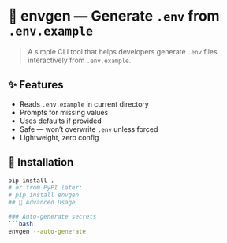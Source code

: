 # 🧰 envgen — Generate `.env` from `.env.example`

> A simple CLI tool that helps developers generate `.env` files interactively from `.env.example`.

## ✨ Features

- Reads `.env.example` in current directory
- Prompts for missing values
- Uses defaults if provided
- Safe — won’t overwrite `.env` unless forced
- Lightweight, zero config

## 🚀 Installation

```bash
pip install .
# or from PyPI later:
# pip install envgen
## 🚀 Advanced Usage

### Auto-generate secrets
```bash
envgen --auto-generate